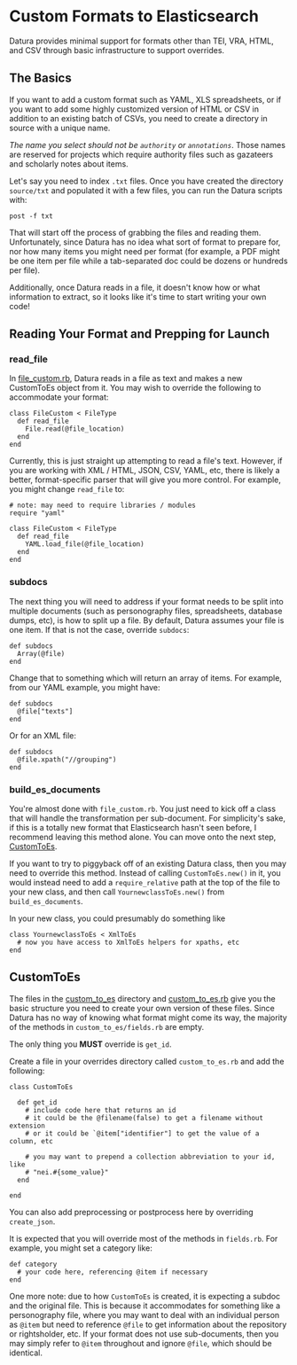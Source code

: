 # Custom Formats to Elasticsearch

Datura provides minimal support for formats other than TEI, VRA,
HTML, and CSV through basic infrastructure to support overrides.

## The Basics

If you want to add a custom format such as YAML, XLS spreadsheets, or if you
want to add some highly customized version of HTML or CSV in addition to an
existing batch of CSVs, you need to create a directory in source with a unique name.

*The name you select should not be `authority` or `annotations`*. Those names
are reserved for projects which require authority files such as gazateers and
scholarly notes about items.

Let's say you need to index `.txt` files. Once you have created the directory
`source/txt` and populated it with a few files, you can run the Datura scripts
with:

```
post -f txt
```

That will start off the process of grabbing the files and reading them.
Unfortunately, since Datura has no idea what sort of format to prepare for, nor
how many items you might need per format (for example, a PDF might be one item
per file while a tab-separated doc could be dozens or hundreds per file).

Additionally, once Datura reads in a file, it doesn't know how or what
information to extract, so it looks like it's time to start writing your own
code!

## Reading Your Format and Prepping for Launch

### read_file

In [file_custom.rb](/lib/datura/file_types/file_custom.rb), Datura reads in a
file as text and makes a new CustomToEs object from it. You may wish to
override the following to accommodate your format:

```
class FileCustom < FileType
  def read_file
    File.read(@file_location)
  end
end
```

Currently, this is just straight up attempting to read a file's text. However,
if you are working with XML / HTML, JSON, CSV, YAML, etc, there is likely a
better, format-specific parser that will give you more control. For example,
you might change `read_file` to:

```
# note: may need to require libraries / modules
require "yaml"

class FileCustom < FileType
  def read_file
    YAML.load_file(@file_location)
  end
end
```

### subdocs

The next thing you will need to address if your format needs to be split into
multiple documents (such as personography files, spreadsheets, database dumps,
etc), is how to split up a file. By default, Datura assumes your file is one
item. If that is not the case, override `subdocs`:

```
def subdocs
  Array(@file)
end
```

Change that to something which will return an array of items. For example, from
our YAML example, you might have:

```
def subdocs
  @file["texts"]
end
```
Or for an XML file:
```
def subdocs
  @file.xpath("//grouping")
end
```

### build_es_documents

You're almost done with `file_custom.rb`. You just need to kick off a class
that will handle the transformation per sub-document. For simplicity's sake, if
this is a totally new format that Elasticsearch hasn't seen before, I recommend
leaving this method alone. You can move onto the next step,
[CustomToEs](#customtoes).

If you want to try to piggyback off of an existing Datura class, then you may
need to override this method. Instead of calling `CustomToEs.new()` in it, you
would instead need to add a `require_relative` path at the top of the file to
your new class, and then call `YournewclassToEs.new()` from `build_es_documents`.

In your new class, you could presumably do something like

```
class YournewclassToEs < XmlToEs
  # now you have access to XmlToEs helpers for xpaths, etc
end
```

## CustomToEs

The files in the [custom_to_es](/lib/datura/to_es/custom_to_es) directory and
[custom_to_es.rb](/lib/datura/to_es/custom_to_es.rb) give you the basic
structure you need to create your own version of these files. Since
Datura has no way of knowing what format might come its way, the majority of the
methods in `custom_to_es/fields.rb` are empty.

The only thing you **MUST** override is `get_id`.

Create a file in your overrides directory called `custom_to_es.rb` and add the
following:

```
class CustomToEs

  def get_id
    # include code here that returns an id
    # it could be the @filename(false) to get a filename without extension
    # or it could be `@item["identifier"] to get the value of a column, etc

    # you may want to prepend a collection abbreviation to your id, like
    # "nei.#{some_value}"
  end

end
```

You can also add preprocessing or postprocess here by overriding `create_json`.

It is expected that you will override most of the methods in `fields.rb`. For
example, you might set a category like:

```
def category
  # your code here, referencing @item if necessary
end
```

One more note: due to how `CustomToEs` is created, it is expecting a subdoc
and the original file. This is because it accommodates for something like a
personography file, where you may want to deal with an individual person as
`@item` but need to reference `@file` to get information about the repository
or rightsholder, etc. If your format does not use sub-documents, then you
may simply refer to `@item` throughout and ignore `@file`, which should be
identical.
